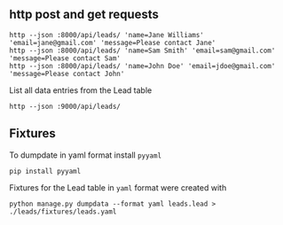 ## http post and get requests

```shell
http --json :8000/api/leads/ 'name=Jane Williams' 'email=jane@gmail.com' 'message=Please contact Jane'
http --json :8000/api/leads/ 'name=Sam Smith' 'email=sam@gmail.com' 'message=Please contact Sam'
http --json :8000/api/leads/ 'name=John Doe' 'email=jdoe@gmail.com' 'message=Please contact John'
```

List all data entries from the Lead table

```shell
http --json :9000/api/leads/
```

## Fixtures

To dumpdate in yaml format install `pyyaml`

```shell
pip install pyyaml
```

Fixtures for the Lead table in `yaml` format were created with

```shell
python manage.py dumpdata --format yaml leads.lead > ./leads/fixtures/leads.yaml
```
